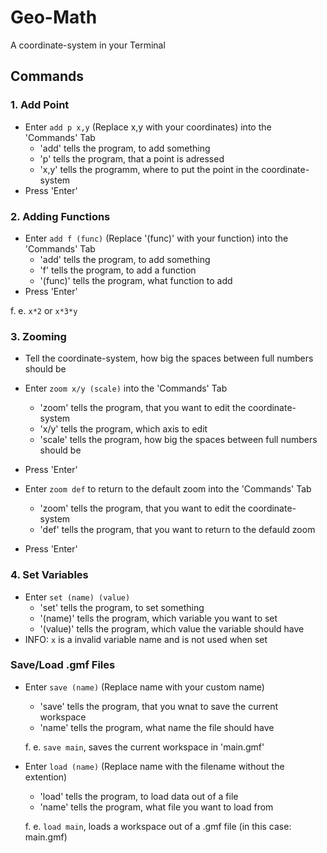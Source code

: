# Geo-Math

A coordinate-system in your Terminal

## Commands
### 1. Add Point
- Enter `add p x,y` (Replace x,y with your coordinates) into the 'Commands' Tab
    - 'add' tells the program, to add something
    - 'p' tells the program, that a point is adressed
    - 'x,y' tells the programm, where to put the point in the coordinate-system
- Press 'Enter'

### 2. Adding Functions
- Enter `add f (func)` (Replace '(func)' with your function) into the 'Commands' Tab
    - 'add' tells the program, to add something
    - 'f' tells the program, to add a function
    - '(func)' tells the program, what function to add
- Press 'Enter'

f. e. `x*2` or `x*3*y`

### 3. Zooming
- Tell the coordinate-system, how big the spaces between full numbers should be
- Enter `zoom x/y (scale)` into the 'Commands' Tab
    - 'zoom' tells the program, that you want to edit the coordinate-system
    - 'x/y' tells the program, which axis to edit
    - 'scale' tells the program, how big the spaces between full numbers should be
- Press 'Enter'

- Enter `zoom def` to return to the default zoom into the 'Commands' Tab
    - 'zoom' tells the program, that you want to edit the coordinate-system
    - 'def' tells the program, that you want to return to the defauld zoom
- Press 'Enter'

### 4. Set Variables
- Enter `set (name) (value)`
    - 'set' tells the program, to set something
    - '(name)' tells the program, which variable you want to set
    - '(value)' tells the program, which value the variable should have
- INFO: `x` is a invalid variable name and is not used when set

### Save/Load .gmf Files
- Enter `save (name)` (Replace name with your custom name)
    - 'save' tells the program, that you wnat to save the current workspace
    - 'name' tells the program, what name the file should have

  f. e. `save main`, saves the current workspace in 'main.gmf'

- Enter `load (name)` (Replace name with the filename without the extention)
    - 'load' tells the program, to load data out of a file
    - 'name' tells the program, what file you want to load from

  f. e. `load main`, loads a workspace out of a .gmf file (in this case: main.gmf)
 
